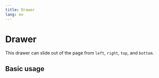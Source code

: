 ```yaml
---
title: Drawer
lang: en
---
```


<script setup lang="ts">

</script>

# Drawer

This drawer can slide out of the page from `left`, `right`, `top`, and `bottom`.

## Basic usage

<demo src="../../../example/drawer/basic.vue" preview="[44-55]" />




